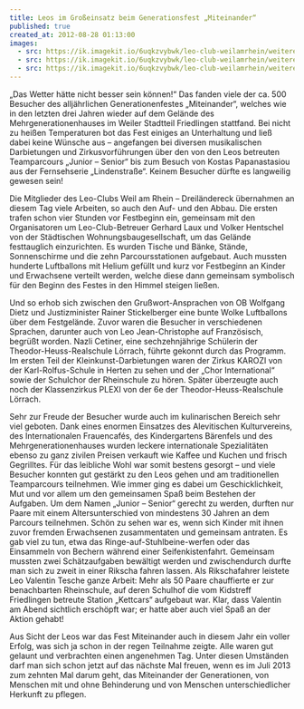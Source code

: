 ```yaml
---
title: Leos im Großeinsatz beim Generationsfest „Miteinander“
published: true
created_at: 2012-08-28 01:13:00
images:
  - src: https://ik.imagekit.io/6uqkzvybwk/leo-club-weilamrhein/weitere/25-01.jpg
  - src: https://ik.imagekit.io/6uqkzvybwk/leo-club-weilamrhein/weitere/25-02.jpg
  - src: https://ik.imagekit.io/6uqkzvybwk/leo-club-weilamrhein/weitere/25-03.jpg
---
```


„Das Wetter hätte nicht besser sein können!“ Das fanden viele der ca. 500 Besucher des alljährlichen Generationenfestes „Miteinander“, welches wie in den letzten drei Jahren wieder auf dem Gelände des Mehrgenerationenhauses im Weiler Stadtteil Friedlingen stattfand. Bei nicht zu heißen Temperaturen bot das Fest einiges an Unterhaltung und ließ dabei keine Wünsche aus – angefangen bei diversen musikalischen Darbietungen und Zirkusvorführungen über den von den Leos betreuten Teamparcours „Junior – Senior“ bis zum Besuch von Kostas Papanastasiou aus der Fernsehserie „Lindenstraße“. Keinem Besucher dürfte es langweilig gewesen sein!

Die Mitglieder des Leo-Clubs Weil am Rhein – Dreiländereck übernahmen an diesem Tag viele Arbeiten, so auch den Auf- und den Abbau. Die ersten trafen schon vier Stunden vor Festbeginn ein, gemeinsam mit den Organisatoren um Leo-Club-Betreuer Gerhard Laux und Volker Hentschel von der Städtischen Wohnungsbaugesellschaft, um das Gelände festtauglich einzurichten. Es wurden Tische und Bänke, Stände, Sonnenschirme und die zehn Parcoursstationen aufgebaut. Auch mussten hunderte Luftballons mit Helium gefüllt und kurz vor Festbeginn an Kinder und Erwachsene verteilt werden, welche diese dann gemeinsam symbolisch für den Beginn des Festes in den Himmel steigen ließen.

Und so erhob sich zwischen den Grußwort-Ansprachen von OB Wolfgang Dietz und Justizminister Rainer Stickelberger eine bunte Wolke Luftballons über dem Festgelände. Zuvor waren die Besucher in verschiedenen Sprachen, darunter auch von Leo Jean-Christophe auf Französisch, begrüßt worden. Nazli Cetiner, eine sechzehnjährige Schülerin der Theodor-Heuss-Realschule Lörrach, führte gekonnt durch das Programm. Im ersten Teil der Kleinkunst-Darbietungen waren der Zirkus KAROZI von der Karl-Rolfus-Schule in Herten zu sehen und der „Chor International“ sowie der Schulchor der Rheinschule zu hören. Später überzeugte auch noch der Klassenzirkus PLEXI von der 6e der Theodor-Heuss-Realschule Lörrach.

Sehr zur Freude der Besucher wurde auch im kulinarischen Bereich sehr viel geboten. Dank eines enormen Einsatzes des Alevitischen Kulturvereins, des Internationalen Frauencafés, des Kindergartens Bärenfels und des Mehrgenerationenhauses wurden leckere internationale Spezialitäten ebenso zu ganz zivilen Preisen verkauft wie Kaffee und Kuchen und frisch Gegrilltes. Für das leibliche Wohl war somit bestens gesorgt – und viele Besucher konnten gut gestärkt zu den Leos gehen und am traditionellen Teamparcours teilnehmen. Wie immer ging es dabei um Geschicklichkeit, Mut und vor allem um den gemeinsamen Spaß beim Bestehen der Aufgaben. Um dem Namen „Junior – Senior“ gerecht zu werden, durften nur Paare mit einem Altersunterschied von mindestens 30 Jahren an dem Parcours teilnehmen. Schön zu sehen war es, wenn sich Kinder mit ihnen zuvor fremden Erwachsenen zusammentaten und gemeinsam antraten. Es gab viel zu tun, etwa das Ringe-auf-Stuhlbeine-werfen oder das Einsammeln von Bechern während einer Seifenkistenfahrt. Gemeinsam mussten zwei Schätzaufgaben bewältigt werden und zwischendurch durfte man sich zu zweit in einer Rikscha fahren lassen. Als Rikschafahrer leistete Leo Valentin Tesche ganze Arbeit: Mehr als 50 Paare chauffierte er zur benachbarten Rheinschule, auf deren Schulhof die vom Kidstreff Friedlingen betreute Station „Kettcars“ aufgebaut war. Klar, dass Valentin am Abend sichtlich erschöpft war; er hatte aber auch viel Spaß an der Aktion gehabt!

Aus Sicht der Leos war das Fest Miteinander auch in diesem Jahr ein voller Erfolg, was sich ja schon in der regen Teilnahme zeigte. Alle waren gut gelaunt und verbrachten einen angenehmen Tag. Unter diesen Umständen darf man sich schon jetzt auf das nächste Mal freuen, wenn es im Juli 2013 zum zehnten Mal darum geht, das Miteinander der Generationen, von Menschen mit und ohne Behinderung und von Menschen unterschiedlicher Herkunft zu pflegen.
